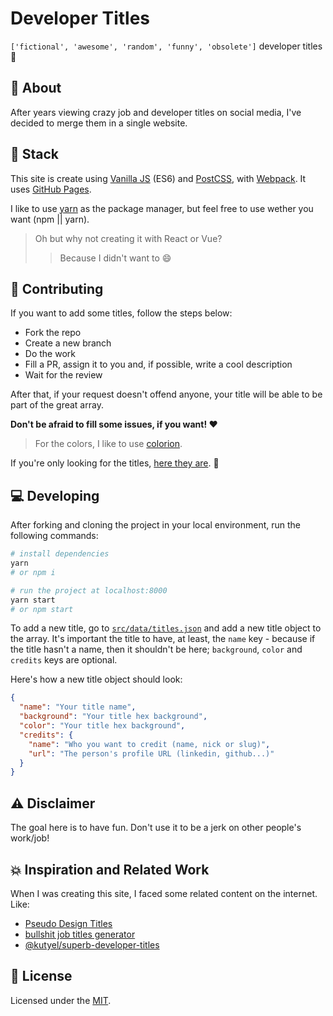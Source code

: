 # Developer Titles

`['fictional', 'awesome', 'random', 'funny', 'obsolete']` developer titles :tada:


## :scroll: About
After years viewing crazy job and developer titles on social media, I've decided to merge them in a single website.


## :gem: Stack
This site is create using [Vanilla JS](http://vanilla-js.com/) (ES6) and [PostCSS](https://postcss.org/), with [Webpack](https://webpack.js.org/). It uses [GitHub Pages](https://pages.github.com/).

I like to use [yarn](https://yarnpkg.com) as the package manager, but feel free to use wether you want (npm || yarn).

> Oh but why not creating it with React or Vue?
>> Because I didn't want to :smile:


## :pencil: Contributing
If you want to add some titles, follow the steps below:

- Fork the repo
- Create a new branch
- Do the work
- Fill a PR, assign it to you and, if possible, write a cool description
- Wait for the review

After that, if your request doesn't offend anyone, your title will be able to be part of the great array.

**Don't be afraid to fill some issues, if you want! :heart:**

> For the colors, I like to use [colorion](http://colorion.co).

If you're only looking for the titles, [here they are](https://github.com/jlozovei/developer-titles/blob/master/src/data/titles.json). :rocket:


## :computer: Developing
After forking and cloning the project in your local environment, run the following commands:

```bash
# install dependencies
yarn
# or npm i

# run the project at localhost:8000
yarn start
# or npm start
```

To add a new title, go to [`src/data/titles.json`](https://github.com/jlozovei/developer-titles/blob/master/src/data/titles.json) and add a new title object to the array. It's important the title to have, at least, the `name` key - because if the title hasn't a name, then it shouldn't be here; `background`, `color` and `credits` keys are optional.

Here's how a new title object should look:

```json
{
  "name": "Your title name",
  "background": "Your title hex background",
  "color": "Your title hex background",
  "credits": {
    "name": "Who you want to credit (name, nick or slug)",
    "url": "The person's profile URL (linkedin, github...)"
  }
}
```


## :warning: Disclaimer
The goal here is to have fun. Don't use it to be a jerk on other people's work/job!


## :boom: Inspiration and Related Work
When I was creating this site, I faced some related content on the internet. Like:

- [Pseudo Design Titles](https://designtitles.com/)
- [bullshit job titles generator](https://bullg.it/bullshit-job-titles/)
- [@kutyel/superb-developer-titles](https://github.com/kutyel/superb-developer-titles)


## :closed_lock_with_key: License
Licensed under the [MIT](https://github.com/jlozovei/developer-titles/blob/master/LICENSE).
